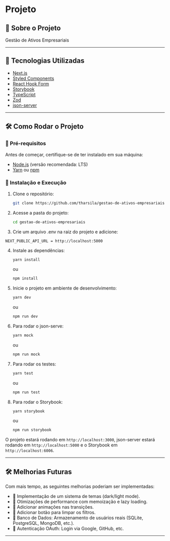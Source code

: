 # Projeto

## 📌 Sobre o Projeto

Gestão de Ativos Empresariais

---

## 🚀 Tecnologias Utilizadas

- [Next.js](https://nextjs.org/)
- [Styled Components](https://styled-components.com/)
- [React Hook Form](https://react-hook-form.com/)
- [Storybook](https://storybook.js.org/)
- [TypeScript](https://www.typescriptlang.org/)
- [Zod](https://zod.dev/)
- [json-server](https://github.com/typicode/json-server)

---

## 🛠️ Como Rodar o Projeto

### 🔧 Pré-requisitos

Antes de começar, certifique-se de ter instalado em sua máquina:

- [Node.js](https://nodejs.org/) (versão recomendada: LTS)
- [Yarn](https://yarnpkg.com/) ou [npm](https://www.npmjs.com/)

### 🚀 Instalação e Execução

1. Clone o repositório:

   ```bash
   git clone https://github.com/tharsila/gestao-de-ativos-empresariais.git
   ```

2. Acesse a pasta do projeto:

   ```bash
   cd gestao-de-ativos-empresariais
   ```

3. Crie um arquivo .env na raiz do projeto e adicione:

  ```NEXT_PUBLIC_API_URL = http://localhost:5000```

4. Instale as dependências:

   ```bash
   yarn install
   ```

   ou

   ```bash
   npm install
   ```

5. Inicie o projeto em ambiente de desenvolvimento:

   ```bash
   yarn dev
   ```

   ou

   ```bash
   npm run dev

   ```

6. Para rodar o json-serve:

   ```bash
   yarn mock
   ```

   ou

   ```bash
   npm run mock

   ```

7. Para rodar os testes:

   ```bash
   yarn test
   ```

   ou

   ```bash
   npm run test
   ```

8. Para rodar o Storybook:
   ```bash
   yarn storybook
   ```
   ou
   ```bash
   npm run storybook
   ```

O projeto estará rodando em `http://localhost:3000`, json-server estará rodando em `http://localhost:5000` e o Storybook em `http://localhost:6006`.

---

## 🛠️ Melhorias Futuras

Com mais tempo, as seguintes melhorias poderiam ser implementadas:

- 📌 Implementação de um sistema de temas (dark/light mode).
- 📌 Otimizações de performance com memoização e lazy loading.
- 📌 Adicionar animações nas transições.
- 📌 Adicionar botão para limpar os filtros.
- 📌 Banco de Dados: Armazenamento de usuários reais (SQLite, PostgreSQL, MongoDB, etc.).
- 📌 Autenticação OAuth: Login via Google, GitHub, etc.

---
